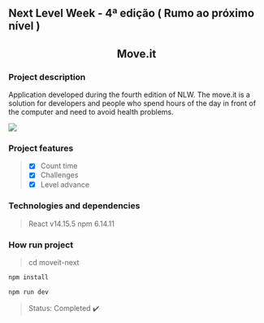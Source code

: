 ## Next Level Week - 4ª edição ( Rumo ao próximo nível )

<h2 align="center">Move.it</h2>

### Project description

<p text-align="justify" width="100">
  Application developed during the fourth edition of NLW. The move.it is a solution for developers and people who spend hours of the day in front of the computer and need to     avoid health problems.
</p>

<img src="https://github.com/kelyAna/moveit-nlw4/blob/main/moveit.PNG" />

### Project features

> - [X] Count time
> - [X] Challenges
> - [X] Level advance

### Technologies and dependencies

> React v14.15.5
> npm 6.14.11

### How run project

> cd moveit-next
```bash
npm install
```
```bash
npm run dev
```
> Status: Completed :heavy_check_mark:
